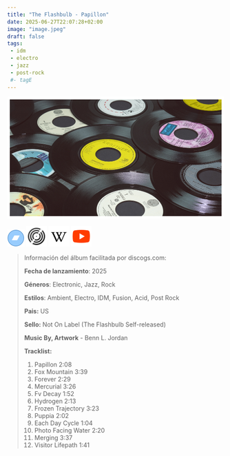 ```yaml
---
title: "The Flashbulb - Papillon"
date: 2025-06-27T22:07:28+02:00
image: "image.jpeg"
draft: false
tags:
 - idm
 - electro
 - jazz
 - post-rock
 #- tagE
---
```

![cover](image.jpeg (The Flashbulb - Papillon))
 
[![bandcamp](../links/svg/bandcamp.png (bandcamp))](https://bandcamp.com/search?q=The-Flashbulb%20Papillon)
[![discogs](../links/svg/discogs.png (discogs))](https://api.discogs.com)
[![wikipedia](../links/svg/wikipedia.png (wikipedia))](https://en.wikipedia.org/wiki/Benn_Jordan)
[![youtube](../links/svg/youtube.png (youtube))](https://www.youtube.com/playlist?list=PLESFzwqheWu5kAmq8Abi1U6xe6oGjJfoh)
 
<!-- [![lastfm](../links/svg/lastfm.png (lastfm))]() -->
<!-- [![musicbrainz](../links/svg/musicbrainz.png (musicbrainz))]() -->
<!-- [![spotify](../links/svg/spotify.png (spotify))]() -->
 
> Información del álbum facilitada por discogs.com:
> 
> **Fecha de lanzamiento**: 2025
> 
> **Géneros**: Electronic, Jazz, Rock
> 
> **Estilos**: Ambient, Electro, IDM, Fusion, Acid, Post Rock
> 
> **Pais:** US
> 
> **Sello:** Not On Label (The Flashbulb Self-released)
> 
> **Music By, Artwork** - Benn L. Jordan
> 
> 
> 
> **Tracklist:**
> 
>   1. Papillon    2:08
>   2. Fox Mountain    3:39
>   3. Forever    2:29
>   4. Mercurial    3:26
>   5. Fv Decay    1:52
>   6. Hydrogen    2:13
>   7. Frozen Trajectory    3:23
>   8. Puppia    2:02
>   9. Each Day Cycle    1:04
>   10. Photo Facing Water    2:20
>   11. Merging    3:37
>   12. Visitor Lifepath    1:41
> 
> 
> 
